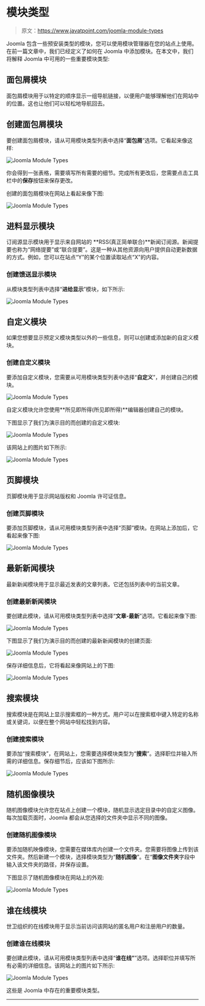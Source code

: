 # 模块类型

> 原文：<https://www.javatpoint.com/joomla-module-types>

Joomla 包含一些预安装类型的模块，您可以使用模块管理器在您的站点上使用。在前一篇文章中，我们已经定义了如何在 Joomla 中添加模块。在本文中，我们将解释 Joomla 中可用的一些重要模块类型:

## 面包屑模块

面包屑模块用于以特定的顺序显示一组导航链接，以便用户能够理解他们在网站中的位置。这也让他们可以轻松地导航回去。

## 创建面包屑模块

要创建面包屑模块，请从可用模块类型列表中选择“**面包屑**”选项。它看起来像这样:

![Joomla Module Types](img/4ce19d4ab99f36a6906a7d406f9e2b4d.png)

你会得到一张表格，需要填写所有需要的细节。完成所有更改后，您需要点击工具栏中的**保存**按钮来保存更改。

创建的面包屑模块在网站上看起来像下图:

![Joomla Module Types](img/87807c5a26647759bd361d4ce791b7dd.png)

## 进料显示模块

订阅源显示模块用于显示来自网站的 **RSS(真正简单联合)**新闻订阅源。新闻提要也称为“网络提要”或“联合提要”。这是一种从其他资源向用户提供自动更新数据的方式。例如，您可以在站点“Y”的某个位置读取站点“X”的内容。

### 创建馈送显示模块

从模块类型列表中选择“**进给显示**”模块，如下所示:

![Joomla Module Types](img/131865ef1aa4e9bd2cbc560beb3d4a70.png)

## 自定义模块

如果您想要显示预定义模块类型以外的一些信息，则可以创建或添加新的自定义模块。

### 创建自定义模块

要添加自定义模块，您需要从可用模块类型列表中选择“**自定义**”，并创建自己的模块。

![Joomla Module Types](img/0f1df1b2a7b760473fb6c9dafbaadea6.png)

自定义模块允许您使用**所见即所得(所见即所得)**编辑器创建自己的模块。

下图显示了我们为演示目的而创建的自定义模块:

![Joomla Module Types](img/6160e0a48fe17cef02c3595ffbaa2ddf.png)

该网站上的图片如下所示:

![Joomla Module Types](img/994baf07ec1701cbcc0f49bef4ebbba3.png)

## 页脚模块

页脚模块用于显示网站版权和 Joomla 许可证信息。

### 创建页脚模块

要添加页脚模块，请从可用模块类型列表中选择“页脚”模块。在网站上添加后，它看起来像下图:

![Joomla Module Types](img/54415805445ad9e79f2347c317936e53.png)

## 最新新闻模块

最新新闻模块用于显示最近发表的文章列表。它还包括列表中的当前文章。

### 创建最新新闻模块

要创建此模块，请从可用模块类型列表中选择“**文章-最新**”选项。它看起来像下图:

![Joomla Module Types](img/badfc10df2eba51981e6cfee01294b41.png)

下图显示了我们为演示目的而创建的最新新闻模块的创建页面:

![Joomla Module Types](img/40351843e067f0b82f18d117c3ad5970.png)

保存详细信息后，它将看起来像网站上的下图:

![Joomla Module Types](img/348a9e3d6dbb76346f5742295789a2dd.png)

## 搜索模块

搜索模块是在网站上显示搜索框的一种方式。用户可以在搜索框中键入特定的名称或关键词，以便在整个网站中轻松找到内容。

### 创建搜索模块

要添加“搜索模块”，在网站上，您需要选择模块类型为“**搜索**”。选择职位并输入所需的详细信息。保存细节后，应该如下图所示:

![Joomla Module Types](img/b9f56a21af6db6bf66da9b8217dda4e7.png)

## 随机图像模块

随机图像模块允许您在站点上创建一个模块，随机显示选定目录中的自定义图像。每次加载页面时，Joomla 都会从您选择的文件夹中显示不同的图像。

### 创建随机图像模块

要添加随机映像模块，您需要在媒体库内创建一个文件夹。您需要将图像上传到该文件夹。然后新建一个模块，选择模块类型为“**随机图像**”。在“**图像文件夹**字段中输入该文件夹的路径，并保存设置。

下图显示了随机图像模块在网站上的外观:

![Joomla Module Types](img/b526bb81d043c9078de601623d324e2e.png)

## 谁在线模块

世卫组织的在线模块用于显示当前访问该网站的匿名用户和注册用户的数量。

### 创建谁在线模块

要创建此模块，请从可用模块类型列表中选择“**谁在线”**”选项。选择职位并填写所有必需的详细信息。该网站上的图片如下所示:

![Joomla Module Types](img/e1309dd532a4e3c0d915fb2c9feb3996.png)

这些是 Joomla 中存在的重要模块类型。

* * *